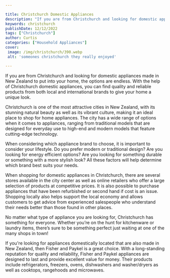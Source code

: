 ```yaml
---

title: Christchurch Domestic Appliances
description: "If you are from Christchurch and looking for domestic appliances made in New Zealand to put into your home, the options are endles...lets find out"
keywords: christchurch
publishDate: 12/12/2022
tags: ["Christchurch"]
author: Curtis
categories: ["Household Appliances"]
cover: 
 image: /img/christchurch/390.webp
 alt: 'someones christchurch they really enjoyed'

---
```


If you are from Christchurch and looking for domestic appliances made in New Zealand to put into your home, the options are endless. With the help of Christchurch domestic appliances, you can find quality and reliable products from both local and international brands to give your home a unique look.

Christchurch is one of the most attractive cities in New Zealand, with its stunning natural beauty as well as its vibrant culture, making it an ideal place to shop for home appliances. The city has a wide range of options when it comes to appliances, ranging from traditional models that are designed for everyday use to high-end and modern models that feature cutting-edge technology.

When considering which appliance brand to choose, it is important to consider your lifestyle. Do you prefer modern or traditional design? Are you looking for energy efficient options? Are you looking for something durable or something with a more stylish look? All these factors will help determine which brand best suits your needs. 

When shopping for domestic appliances in Christchurch, there are several stores available in the city center as well as online retailers who offer a large selection of products at competitive prices. It is also possible to purchase appliances that have been refurbished or second hand if cost is an issue. Shopping locally also helps support the local economy and allows customers to get advice from experienced salespeople who understand their needs better than those found in other places. 

No matter what type of appliance you are looking for, Christchurch has something for everyone. Whether you’re on the hunt for kitchenware or laundry items, there’s sure to be something perfect just waiting at one of the many shops in town!

If you're looking for appliances domestically located that are also made in New Zealand, then Fisher and Paykel is a great choice. With a long-standing reputation for quality and reliability, Fisher and Paykel appliances are designed to last and provide excellent value for money. Their products include refrigerators, freezers, ovens, dishwashers and washer/dryers as well as cooktops, rangehoods and microwaves.
